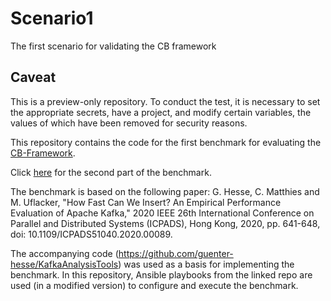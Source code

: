 # Scenario1
The first scenario for validating the CB framework

## Caveat
This is a preview-only repository. To conduct the test, it is necessary to set the appropriate secrets, have a project, and modify certain variables, the values of which have been removed for security reasons.


This repository contains the code for the first benchmark for evaluating the
[CB-Framework](https://github.com/DawidNiezgodka/CB-Framework).

Click [here](https://github.com/DawidNiezgodka/Kafka-bench) for the second part of the benchmark.

The benchmark is based on the following paper:
G. Hesse, C. Matthies and M. Uflacker, "How Fast Can We Insert? An Empirical Performance Evaluation of Apache Kafka," 2020 IEEE 26th International Conference on Parallel and Distributed Systems (ICPADS),
Hong Kong, 2020, pp. 641-648, doi: 10.1109/ICPADS51040.2020.00089.

The accompanying code (https://github.com/guenter-hesse/KafkaAnalysisTools)
was used as a basis for implementing the benchmark.
In this repository, Ansible playbooks from the linked repo are used (in a modified version) to configure and execute the benchmark.
